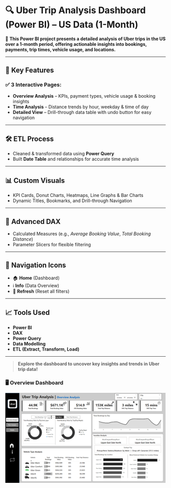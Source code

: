 # 🔍 Uber Trip Analysis Dashboard (Power BI) – US Data (1-Month)

🚗 **This Power BI project presents a detailed analysis of Uber trips in the US over a 1-month period, offering actionable insights into bookings, payments, trip times, vehicle usage, and locations.**

---

## 🧩 Key Features

### ✅ 3 Interactive Pages:

- **Overview Analysis** – KPIs, payment types, vehicle usage & booking insights
- **Time Analysis** – Distance trends by hour, weekday & time of day
- **Detailed View** – Drill-through data table with undo button for easy navigation

---

## 🛠 ETL Process

- Cleaned & transformed data using **Power Query**
- Built **Date Table** and relationships for accurate time analysis

---

## 📊 Custom Visuals

- KPI Cards, Donut Charts, Heatmaps, Line Graphs & Bar Charts
- Dynamic Titles, Bookmarks, and Drill-through Navigation

---

## 🧠 Advanced DAX

- Calculated Measures (e.g., *Average Booking Value*, *Total Booking Distance*)
- Parameter Slicers for flexible filtering

---

## 🧭 Navigation Icons

- 🏠 **Home** (Dashboard)
- ℹ️ **Info** (Data Overview)
- 🔄 **Refresh** (Reset all filters)

---

## 📈 Tools Used

- **Power BI**
- **DAX**
- **Power Query**
- **Data Modelling**
- **ETL (Extract, Transform, Load)**

---

> **Explore the dashboard to uncover key insights and trends in Uber trip data!**

### 🖥 Overview Dashboard
![Overview Dashboard](Assets/UberTripAnalysisDashboard.png)
